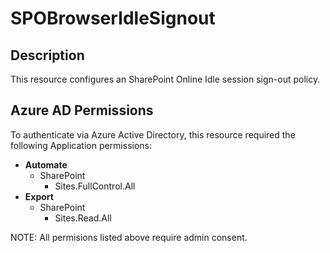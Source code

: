 # SPOBrowserIdleSignout

## Description

This resource configures an SharePoint Online Idle session sign-out policy.

## Azure AD Permissions

To authenticate via Azure Active Directory, this resource required the following Application permissions:

* **Automate**
  * SharePoint
    * Sites.FullControl.All
* **Export**
  * SharePoint
    * Sites.Read.All

NOTE: All permisions listed above require admin consent.
